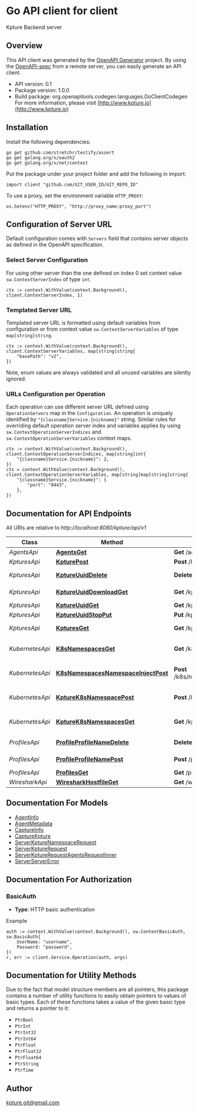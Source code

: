 # Go API client for client

Kpture Backend server

## Overview
This API client was generated by the [OpenAPI Generator](https://openapi-generator.tech) project.  By using the [OpenAPI-spec](https://www.openapis.org/) from a remote server, you can easily generate an API client.

- API version: 0.1
- Package version: 1.0.0
- Build package: org.openapitools.codegen.languages.GoClientCodegen
For more information, please visit [http://www.kpture.io](http://www.kpture.io)

## Installation

Install the following dependencies:

```shell
go get github.com/stretchr/testify/assert
go get golang.org/x/oauth2
go get golang.org/x/net/context
```

Put the package under your project folder and add the following in import:

```golang
import client "github.com/GIT_USER_ID/GIT_REPO_ID"
```

To use a proxy, set the environment variable `HTTP_PROXY`:

```golang
os.Setenv("HTTP_PROXY", "http://proxy_name:proxy_port")
```

## Configuration of Server URL

Default configuration comes with `Servers` field that contains server objects as defined in the OpenAPI specification.

### Select Server Configuration

For using other server than the one defined on index 0 set context value `sw.ContextServerIndex` of type `int`.

```golang
ctx := context.WithValue(context.Background(), client.ContextServerIndex, 1)
```

### Templated Server URL

Templated server URL is formatted using default variables from configuration or from context value `sw.ContextServerVariables` of type `map[string]string`.

```golang
ctx := context.WithValue(context.Background(), client.ContextServerVariables, map[string]string{
	"basePath": "v2",
})
```

Note, enum values are always validated and all unused variables are silently ignored.

### URLs Configuration per Operation

Each operation can use different server URL defined using `OperationServers` map in the `Configuration`.
An operation is uniquely identified by `"{classname}Service.{nickname}"` string.
Similar rules for overriding default operation server index and variables applies by using `sw.ContextOperationServerIndices` and `sw.ContextOperationServerVariables` context maps.

```
ctx := context.WithValue(context.Background(), client.ContextOperationServerIndices, map[string]int{
	"{classname}Service.{nickname}": 2,
})
ctx = context.WithValue(context.Background(), client.ContextOperationServerVariables, map[string]map[string]string{
	"{classname}Service.{nickname}": {
		"port": "8443",
	},
})
```

## Documentation for API Endpoints

All URIs are relative to *http://localhost:8080/kpture/api/v1*

Class | Method | HTTP request | Description
------------ | ------------- | ------------- | -------------
*AgentsApi* | [**AgentsGet**](docs/AgentsApi.md#agentsget) | **Get** /agents | Get Agents
*KpturesApi* | [**KpturePost**](docs/KpturesApi.md#kpturepost) | **Post** /kpture | Start Kpture
*KpturesApi* | [**KptureUuidDelete**](docs/KpturesApi.md#kptureuuiddelete) | **Delete** /kpture/{uuid} | Delete kapture
*KpturesApi* | [**KptureUuidDownloadGet**](docs/KpturesApi.md#kptureuuiddownloadget) | **Get** /kpture/{uuid}/download | Download kpture
*KpturesApi* | [**KptureUuidGet**](docs/KpturesApi.md#kptureuuidget) | **Get** /kpture/{uuid} | Get kapture
*KpturesApi* | [**KptureUuidStopPut**](docs/KpturesApi.md#kptureuuidstopput) | **Put** /kpture/{uuid}/stop | Stop Kpture
*KpturesApi* | [**KpturesGet**](docs/KpturesApi.md#kpturesget) | **Get** /kptures | Get kaptures
*KubernetesApi* | [**K8sNamespacesGet**](docs/KubernetesApi.md#k8snamespacesget) | **Get** /k8s/namespaces | Get all kubernetes namespaces
*KubernetesApi* | [**K8sNamespacesNamespaceInjectPost**](docs/KubernetesApi.md#k8snamespacesnamespaceinjectpost) | **Post** /k8s/namespaces/{namespace}/inject | Inject annotation webhook
*KubernetesApi* | [**KptureK8sNamespacePost**](docs/KubernetesApi.md#kpturek8snamespacepost) | **Post** /kpture/k8s/namespace | Start namespace kpture
*KubernetesApi* | [**KptureK8sNamespacesGet**](docs/KubernetesApi.md#kpturek8snamespacesget) | **Get** /kpture/k8s/namespaces | Get enabled kubernetes namespaces
*ProfilesApi* | [**ProfileProfileNameDelete**](docs/ProfilesApi.md#profileprofilenamedelete) | **Delete** /profile/{profileName} | Delete profile
*ProfilesApi* | [**ProfileProfileNamePost**](docs/ProfilesApi.md#profileprofilenamepost) | **Post** /profile/{profileName} | Create profile
*ProfilesApi* | [**ProfilesGet**](docs/ProfilesApi.md#profilesget) | **Get** /profiles | Get profiles
*WiresharkApi* | [**WiresharkHostfileGet**](docs/WiresharkApi.md#wiresharkhostfileget) | **Get** /wireshark/hostfile | Get hostfile


## Documentation For Models

 - [AgentInfo](docs/AgentInfo.md)
 - [AgentMetadata](docs/AgentMetadata.md)
 - [CaptureInfo](docs/CaptureInfo.md)
 - [CaptureKpture](docs/CaptureKpture.md)
 - [ServerKptureNamespaceRequest](docs/ServerKptureNamespaceRequest.md)
 - [ServerKptureRequest](docs/ServerKptureRequest.md)
 - [ServerKptureRequestAgentsRequestInner](docs/ServerKptureRequestAgentsRequestInner.md)
 - [ServerServerError](docs/ServerServerError.md)


## Documentation For Authorization



### BasicAuth

- **Type**: HTTP basic authentication

Example

```golang
auth := context.WithValue(context.Background(), sw.ContextBasicAuth, sw.BasicAuth{
    UserName: "username",
    Password: "password",
})
r, err := client.Service.Operation(auth, args)
```


## Documentation for Utility Methods

Due to the fact that model structure members are all pointers, this package contains
a number of utility functions to easily obtain pointers to values of basic types.
Each of these functions takes a value of the given basic type and returns a pointer to it:

* `PtrBool`
* `PtrInt`
* `PtrInt32`
* `PtrInt64`
* `PtrFloat`
* `PtrFloat32`
* `PtrFloat64`
* `PtrString`
* `PtrTime`

## Author

kpture.git@gmail.com

